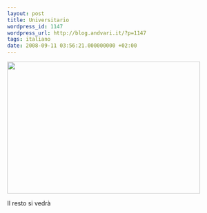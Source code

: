 ```yaml
---
layout: post
title: Universitario
wordpress_id: 1147
wordpress_url: http://blog.andvari.it/?p=1147
tags: italiano
date: 2008-09-11 03:56:21.000000000 +02:00
---
```

<a href="http://www.flickr.com/photos/helios89/2848124420/"><img class="centered" title="Universitario" src="http://farm4.static.flickr.com/3037/2848124420_d859c73a1e.jpg" alt="" width="447" height="305" /></a>

Il resto si vedrà
